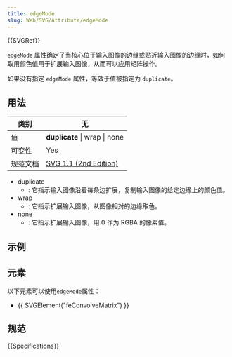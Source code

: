 ```yaml
---
title: edgeMode
slug: Web/SVG/Attribute/edgeMode
---
```


{{SVGRef}}

`edgeMode` 属性确定了当核心位于输入图像的边缘或贴近输入图像的边缘时，如何取用颜色值用于扩展输入图像，从而可以应用矩阵操作。

如果没有指定 `edgeMode` 属性，等效于值被指定为 `duplicate`。

## 用法

| 类别     | 无                                                                                                        |
| -------- | --------------------------------------------------------------------------------------------------------- |
| 值       | **duplicate** \| wrap \| none                                                                             |
| 可变性   | Yes                                                                                                       |
| 规范文档 | [SVG 1.1 (2nd Edition)](http://www.w3.org/TR/SVG11/filters.html#feConvolveMatrixElementEdgeModeAttribute) |

- duplicate
  - : 它指示输入图像沿着每条边扩展，复制输入图像的给定边缘上的颜色值。
- wrap
  - : 它指示扩展输入图像，从图像相对的边缘取色。
- none
  - : 它指示扩展输入图像，用 0 作为 RGBA 的像素值。

## 示例

## 元素

以下元素可以使用`edgeMode`属性：

- {{ SVGElement("feConvolveMatrix") }}

## 规范

{{Specifications}}
